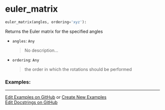 # <a id="McUtils.Numputils.EulerSystem.euler_matrix">euler_matrix</a>

```python
euler_matrix(angles, ordering='xyz'): 
```
Returns the Euler matrix for the specified angles
- `angles`: `Any`
    >No description...
- `ordering`: `Any`
    >the order in which the rotations should be performed 

### Examples: 


___

[Edit Examples on GitHub](https://github.com/McCoyGroup/References/edit/gh-pages/Documentation/examples/McUtils/Numputils/EulerSystem/euler_matrix.md) or 
[Create New Examples](https://github.com/McCoyGroup/References/new/gh-pages/?filename=Documentation/examples/McUtils/Numputils/EulerSystem/euler_matrix.md) <br/>
[Edit Docstrings on GitHub](https://github.com/McCoyGroup/McUtils/edit/master/Numputils/EulerSystem.py?message=Update%20Docs)